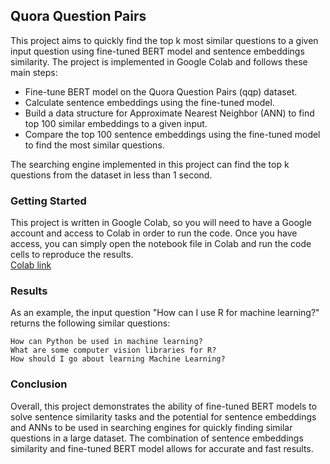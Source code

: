 ## Quora Question Pairs

This project aims to quickly find the top k most similar questions to a given input question using fine-tuned BERT model and sentence embeddings similarity. The project is implemented in Google Colab and follows these main steps:

- Fine-tune BERT model on the Quora Question Pairs (qqp) dataset.
- Calculate sentence embeddings using the fine-tuned model.
- Build a data structure for Approximate Nearest Neighbor (ANN) to find top 100 similar embeddings to a given input.
- Compare the top 100 sentence embeddings using the fine-tuned model to find the most similar questions.

The searching engine implemented in this project can find the top k questions from the dataset in less than 1 second.  
### Getting Started

This project is written in Google Colab, so you will need to have a Google account and access to Colab in order to run the code. Once you have access, you can simply open the notebook file in Colab and run the code cells to reproduce the results.  
[Colab link](https://colab.research.google.com/drive/1LIDoZ_mbzad9EHWuh7PRsqbvfKF1Tgxw?usp=sharing)

### Results

As an example, the input question "How can I use R for machine learning?" returns the following similar questions:

    How can Python be used in machine learning?
    What are some computer vision libraries for R?
    How should I go about learning Machine Learning?

### Conclusion

Overall, this project demonstrates the ability of fine-tuned BERT models to solve sentence similarity tasks and the potential for sentence embeddings and ANNs to be used in searching engines for quickly finding similar questions in a large dataset. The combination of sentence embeddings similarity and fine-tuned BERT model allows for accurate and fast results.

